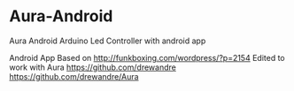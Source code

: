 # Aura-Android
Aura Android
Arduino Led Controller with android app

Android App Based on
http://funkboxing.com/wordpress/?p=2154
Edited to work with Aura
https://github.com/drewandre
https://github.com/drewandre/Aura




